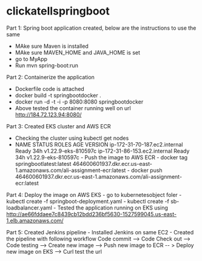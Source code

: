 # clickatellspringboot
Part 1: Spring boot application created, below are the instructions to use the same
 - MAke sure Maven is installed
 - MAke sure MAVEN_HOME and JAVA_HOME is set
 - go to MyApp
 - Run mvn spring-boot:run


Part 2: Containerize the application
  - Dockerfile code is attached
  - docker build -t springbootdocker .
  - docker run -d -t -i -p 8080:8080 springbootdocker
  - Above tested the container running well on url http://184.72.123.94:8080/
  
Part 3: Created EKS cluster and AWS ECR
   - Checking the cluster using kubectl get nodes
   - NAME                            STATUS   ROLES    AGE   VERSION
ip-172-31-70-187.ec2.internal   Ready    <none>   34h   v1.22.9-eks-810597c
ip-172-31-86-153.ec2.internal   Ready    <none>   34h   v1.22.9-eks-810597c
    - Push the image to AWS ECR
    - docker tag springbootlatest:latest 464600601937.dkr.ecr.us-east-1.amazonaws.com/ali-assignment-ecr:latest
    - docker push 464600601937.dkr.ecr.us-east-1.amazonaws.com/ali-assignment-ecr:latest

Part 4: Deploy the image on AWS EKS
    - go to kubernetesobject foler
    - kubectl create -f springboot-deployment.yaml
    - kubectl create -f sb-loadbalancer.yaml
    - Tested the application running on EKS using http://ae66fddaee7c8439cb12bdd236bf5630-1527599045.us-east-1.elb.amazonaws.com/
 
Part 5: Created Jenkins pipeline
      - Installed Jenkins on same EC2
      - Created the pipeline with following workflow
       Code commit -->  Code Check out --> Code testing --> Create new image --> Push new image to ECR -- > Deploy new image on EKS --> Curl test the url
